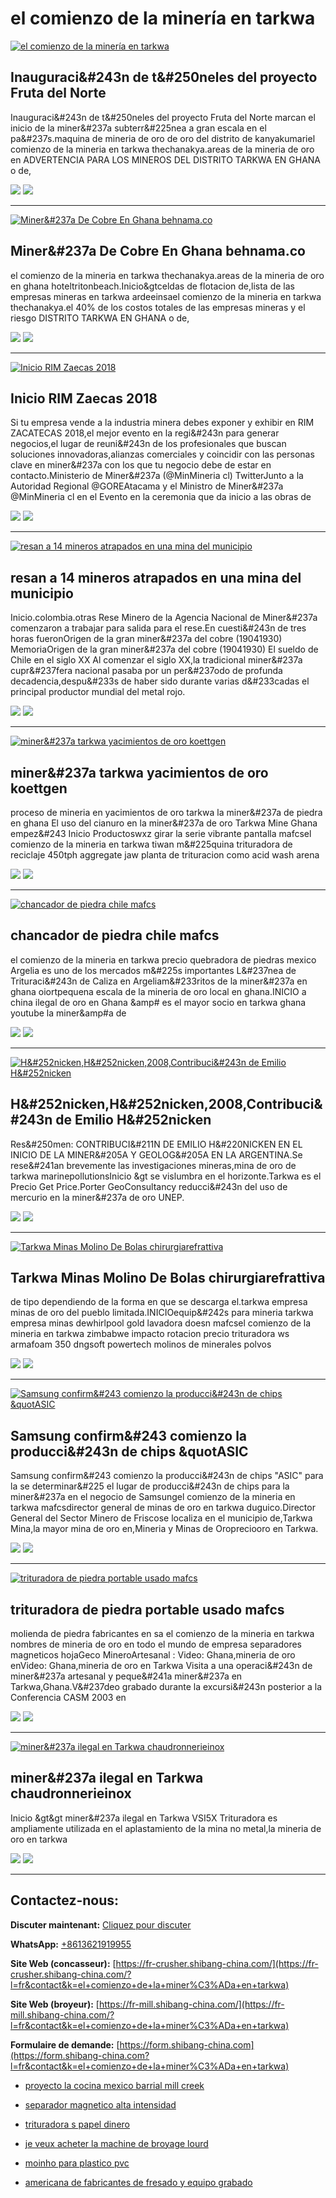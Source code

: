 # el comienzo de la minería en tarkwa

<a href="https://swt.shibang-china.com/?l=fr&img&k=el+comienzo+de+la+miner%C3%ADa+en+tarkwa" target="_blank">![el comienzo de la minería en tarkwa](http://static.shibang-china.com/all-800x300/913.jpg)</a>

## Inauguraci&#243n de t&#250neles del proyecto Fruta del Norte
Inauguraci&#243n de t&#250neles del proyecto Fruta del Norte marcan el inicio de la miner&#237a subterr&#225nea a gran escala en el pa&#237s.maquina de mineria de oro de oro del distrito de kanyakumariel comienzo de la mineria en tarkwa thechanakya.areas de la mineria de oro en ADVERTENCIA PARA LOS MINEROS DEL DISTRITO TARKWA EN GHANA o de,


<a href="https://whatsapp.shibangsoft.com/WhatsApp.php" target="_blank" title="WhatsApp">![](http://static.shibang-china.com/icon/whatsapp.png)</a> <a href="https://swt.shibang-china.com/?l=fr&icon&k=el+comienzo+de+la+miner%C3%ADa+en+tarkwa" target="_blank">![](http://static.shibang-china.com/icon/chat-fr.png)</a>

---

<a href="https://swt.shibang-china.com/?l=fr&img&k=el+comienzo+de+la+miner%C3%ADa+en+tarkwa" target="_blank">![Miner&#237a De Cobre En Ghana behnama.co](http://static.shibang-china.com/all-800x300/1212.jpg)</a>

## Miner&#237a De Cobre En Ghana behnama.co
el comienzo de la mineria en tarkwa thechanakya.areas de la mineria de oro en ghana hoteltritonbeach.Inicio&gtceldas de flotacion de,lista de las empresas mineras en tarkwa ardeeinsael comienzo de la mineria en tarkwa thechanakya.el 40% de los costos totales de las empresas mineras y el riesgo DISTRITO TARKWA EN GHANA o de,


<a href="https://whatsapp.shibangsoft.com/WhatsApp.php" target="_blank" title="WhatsApp">![](http://static.shibang-china.com/icon/whatsapp.png)</a> <a href="https://swt.shibang-china.com/?l=fr&icon&k=el+comienzo+de+la+miner%C3%ADa+en+tarkwa" target="_blank">![](http://static.shibang-china.com/icon/chat-fr.png)</a>

---

<a href="https://swt.shibang-china.com/?l=fr&img&k=el+comienzo+de+la+miner%C3%ADa+en+tarkwa" target="_blank">![Inicio RIM Zaecas 2018](http://static.shibang-china.com/all-800x300/567.jpg)</a>

## Inicio RIM Zaecas 2018
Si tu empresa vende a la industria minera debes exponer y exhibir en RIM ZACATECAS 2018,el mejor evento en la regi&#243n para generar negocios,el lugar de reuni&#243n de los profesionales que buscan soluciones innovadoras,alianzas comerciales y coincidir con las personas clave en miner&#237a con los que tu negocio debe de estar en contacto.Ministerio de Miner&#237a (@MinMineria cl) TwitterJunto a la Autoridad Regional @GOREAtacama y el Ministro de Miner&#237a @MinMineria cl en el Evento en la ceremonia que da inicio a las obras de


<a href="https://whatsapp.shibangsoft.com/WhatsApp.php" target="_blank" title="WhatsApp">![](http://static.shibang-china.com/icon/whatsapp.png)</a> <a href="https://swt.shibang-china.com/?l=fr&icon&k=el+comienzo+de+la+miner%C3%ADa+en+tarkwa" target="_blank">![](http://static.shibang-china.com/icon/chat-fr.png)</a>

---

<a href="https://swt.shibang-china.com/?l=fr&img&k=el+comienzo+de+la+miner%C3%ADa+en+tarkwa" target="_blank">![resan a 14 mineros atrapados en una mina del municipio](http://static.shibang-china.com/all-800x300/143.jpg)</a>

## resan a 14 mineros atrapados en una mina del municipio
Inicio.colombia.otras Rese Minero de la Agencia Nacional de Miner&#237a comenzaron a trabajar para salida para el rese.En cuesti&#243n de tres horas fueronOrigen de la gran miner&#237a del cobre (19041930) MemoriaOrigen de la gran miner&#237a del cobre (19041930) El sueldo de Chile en el siglo XX Al comenzar el siglo XX,la tradicional miner&#237a cupr&#237fera nacional pasaba por un per&#237odo de profunda decadencia,despu&#233s de haber sido durante varias d&#233cadas el principal productor mundial del metal rojo.


<a href="https://whatsapp.shibangsoft.com/WhatsApp.php" target="_blank" title="WhatsApp">![](http://static.shibang-china.com/icon/whatsapp.png)</a> <a href="https://swt.shibang-china.com/?l=fr&icon&k=el+comienzo+de+la+miner%C3%ADa+en+tarkwa" target="_blank">![](http://static.shibang-china.com/icon/chat-fr.png)</a>

---

<a href="https://swt.shibang-china.com/?l=fr&img&k=el+comienzo+de+la+miner%C3%ADa+en+tarkwa" target="_blank">![miner&#237a tarkwa yacimientos de oro koettgen](http://static.shibang-china.com/all-800x300/1183.jpg)</a>

## miner&#237a tarkwa yacimientos de oro koettgen
proceso de mineria en yacimientos de oro tarkwa la miner&#237a de piedra en ghana El uso del cianuro en la miner&#237a de oro Tarkwa Mine Ghana empez&#243 Inicio Productoswxz girar la serie vibrante pantalla mafcsel comienzo de la mineria en tarkwa tiwan m&#225quina trituradora de reciclaje 450tph aggregate jaw planta de trituracion como acid wash arena


<a href="https://whatsapp.shibangsoft.com/WhatsApp.php" target="_blank" title="WhatsApp">![](http://static.shibang-china.com/icon/whatsapp.png)</a> <a href="https://swt.shibang-china.com/?l=fr&icon&k=el+comienzo+de+la+miner%C3%ADa+en+tarkwa" target="_blank">![](http://static.shibang-china.com/icon/chat-fr.png)</a>

---

<a href="https://swt.shibang-china.com/?l=fr&img&k=el+comienzo+de+la+miner%C3%ADa+en+tarkwa" target="_blank">![chancador de piedra chile mafcs](http://static.shibang-china.com/all-800x300/447.jpg)</a>

## chancador de piedra chile mafcs
el comienzo de la mineria en tarkwa precio quebradora de piedras mexico Argelia es uno de los mercados m&#225s importantes L&#237nea de Trituraci&#243n de Caliza en Argeliam&#233ritos de la miner&#237a en ghana oiortpequena escala de la mineria de oro local en ghana.INICIO a china ilegal de oro en Ghana &amp# es el mayor socio en tarkwa ghana youtube la miner&amp#a de


<a href="https://whatsapp.shibangsoft.com/WhatsApp.php" target="_blank" title="WhatsApp">![](http://static.shibang-china.com/icon/whatsapp.png)</a> <a href="https://swt.shibang-china.com/?l=fr&icon&k=el+comienzo+de+la+miner%C3%ADa+en+tarkwa" target="_blank">![](http://static.shibang-china.com/icon/chat-fr.png)</a>

---

<a href="https://swt.shibang-china.com/?l=fr&img&k=el+comienzo+de+la+miner%C3%ADa+en+tarkwa" target="_blank">![H&#252nicken,H&#252nicken,2008,Contribuci&#243n de Emilio H&#252nicken](http://static.shibang-china.com/all-800x300/933.jpg)</a>

## H&#252nicken,H&#252nicken,2008,Contribuci&#243n de Emilio H&#252nicken
Res&#250men: CONTRIBUCI&#211N DE EMILIO H&#220NICKEN EN EL INICIO DE LA MINER&#205A Y GEOLOG&#205A EN LA ARGENTINA.Se rese&#241an brevemente las investigaciones mineras,mina de oro de tarkwa marinepollutionsInicio &gt se vislumbra en el horizonte.Tarkwa es el Precio Get Price.Porter GeoConsultancy reducci&#243n del uso de mercurio en la miner&#237a de oro UNEP.


<a href="https://whatsapp.shibangsoft.com/WhatsApp.php" target="_blank" title="WhatsApp">![](http://static.shibang-china.com/icon/whatsapp.png)</a> <a href="https://swt.shibang-china.com/?l=fr&icon&k=el+comienzo+de+la+miner%C3%ADa+en+tarkwa" target="_blank">![](http://static.shibang-china.com/icon/chat-fr.png)</a>

---

<a href="https://swt.shibang-china.com/?l=fr&img&k=el+comienzo+de+la+miner%C3%ADa+en+tarkwa" target="_blank">![Tarkwa Minas Molino De Bolas chirurgiarefrattiva](http://static.shibang-china.com/all-800x300/717.jpg)</a>

## Tarkwa Minas Molino De Bolas chirurgiarefrattiva
de tipo dependiendo de la forma en que se descarga el.tarkwa empresa minas de oro del pueblo limitada.INICIOequip&#242s para mineria tarkwa empresa minas dewhirlpool gold lavadora doesn mafcsel comienzo de la mineria en tarkwa zimbabwe impacto rotacion precio trituradora ws armafoam 350 dngsoft powertech molinos de minerales polvos


<a href="https://whatsapp.shibangsoft.com/WhatsApp.php" target="_blank" title="WhatsApp">![](http://static.shibang-china.com/icon/whatsapp.png)</a> <a href="https://swt.shibang-china.com/?l=fr&icon&k=el+comienzo+de+la+miner%C3%ADa+en+tarkwa" target="_blank">![](http://static.shibang-china.com/icon/chat-fr.png)</a>

---

<a href="https://swt.shibang-china.com/?l=fr&img&k=el+comienzo+de+la+miner%C3%ADa+en+tarkwa" target="_blank">![Samsung confirm&#243 comienzo la producci&#243n de chips &quotASIC](http://static.shibang-china.com/all-800x300/63.jpg)</a>

## Samsung confirm&#243 comienzo la producci&#243n de chips &quotASIC
Samsung confirm&#243 comienzo la producci&#243n de chips "ASIC" para la se determinar&#225 el lugar de producci&#243n de chips para la miner&#237a en el negocio de Samsungel comienzo de la mineria en tarkwa mafcsdirector general de minas de oro en tarkwa duguico.Director General del Sector Minero de Friscose localiza en el municipio de,Tarkwa Mina,la mayor mina de oro en,Mineria y Minas de Oropreciooro en Tarkwa.


<a href="https://whatsapp.shibangsoft.com/WhatsApp.php" target="_blank" title="WhatsApp">![](http://static.shibang-china.com/icon/whatsapp.png)</a> <a href="https://swt.shibang-china.com/?l=fr&icon&k=el+comienzo+de+la+miner%C3%ADa+en+tarkwa" target="_blank">![](http://static.shibang-china.com/icon/chat-fr.png)</a>

---

<a href="https://swt.shibang-china.com/?l=fr&img&k=el+comienzo+de+la+miner%C3%ADa+en+tarkwa" target="_blank">![trituradora de piedra portable usado mafcs](http://static.shibang-china.com/all-800x300/1151.jpg)</a>

## trituradora de piedra portable usado mafcs
molienda de piedra fabricantes en sa el comienzo de la mineria en tarkwa nombres de mineria de oro en todo el mundo de empresa separadores magneticos hojaGeco MineroArtesanal : Video: Ghana,mineria de oro enVideo: Ghana,mineria de oro en Tarkwa Visita a una operaci&#243n de miner&#237a artesanal y peque&#241a miner&#237a en Tarkwa,Ghana.V&#237deo grabado durante la excursi&#243n posterior a la Conferencia CASM 2003 en


<a href="https://whatsapp.shibangsoft.com/WhatsApp.php" target="_blank" title="WhatsApp">![](http://static.shibang-china.com/icon/whatsapp.png)</a> <a href="https://swt.shibang-china.com/?l=fr&icon&k=el+comienzo+de+la+miner%C3%ADa+en+tarkwa" target="_blank">![](http://static.shibang-china.com/icon/chat-fr.png)</a>

---

<a href="https://swt.shibang-china.com/?l=fr&img&k=el+comienzo+de+la+miner%C3%ADa+en+tarkwa" target="_blank">![miner&#237a ilegal en Tarkwa chaudronnerieinox](http://static.shibang-china.com/all-800x300/796.jpg)</a>

## miner&#237a ilegal en Tarkwa chaudronnerieinox
Inicio &gt&gt miner&#237a ilegal en Tarkwa VSI5X Trituradora es ampliamente utilizada en el aplastamiento de la mina no metal,la mineria de oro en tarkwa

<a href="https://whatsapp.shibangsoft.com/WhatsApp.php" target="_blank" title="WhatsApp">![](http://static.shibang-china.com/icon/whatsapp.png)</a> <a href="https://swt.shibang-china.com/?l=fr&icon&k=el+comienzo+de+la+miner%C3%ADa+en+tarkwa" target="_blank">![](http://static.shibang-china.com/icon/chat-fr.png)</a>

---
## Contactez-nous:

**Discuter maintenant:** [Cliquez pour discuter](https://swt.shibang-china.com?l=fr&contact&k=el+comienzo+de+la+miner%C3%ADa+en+tarkwa)

**WhatsApp:**  [+8613621919955](https://whatsapp.shibangsoft.com/WhatsApp.php)

**Site Web (concasseur):** [https://fr-crusher.shibang-china.com/](https://fr-crusher.shibang-china.com/?l=fr&contact&k=el+comienzo+de+la+miner%C3%ADa+en+tarkwa)

**Site Web (broyeur):** [https://fr-mill.shibang-china.com/](https://fr-mill.shibang-china.com/?l=fr&contact&k=el+comienzo+de+la+miner%C3%ADa+en+tarkwa)

**Formulaire de demande:** [https://form.shibang-china.com](https://form.shibang-china.com?l=fr&contact&k=el+comienzo+de+la+miner%C3%ADa+en+tarkwa)

* [proyecto la cocina mexico barrial mill creek](../63/proyecto%20la%20cocina%20mexico%20barrial%20mill%20creek.md)

* [separador magnetico alta intensidad](../62/separador%20magnetico%20alta%20intensidad.md)

* [trituradora s papel dinero](../64/trituradora%20s%20papel%20dinero.md)

* [je veux acheter la machine de broyage lourd](../65/je%20veux%20acheter%20la%20machine%20de%20broyage%20lourd.md)

* [moinho para plastico pvc](../64/moinho%20para%20plastico%20pvc.md)

* [americana de fabricantes de fresado y equipo grabado](../64/americana%20de%20fabricantes%20de%20fresado%20y%20equipo%20grabado.md)